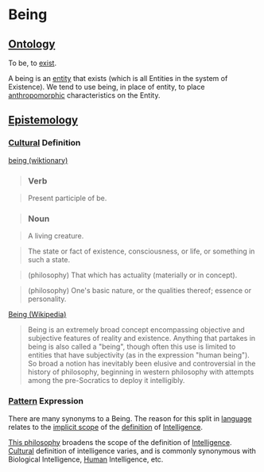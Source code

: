 # Being

## [Ontology](./ontology.md)

To be, to [exist](./exist.md).

A being is an [entity](./entity.md) that exists (which is all Entities in the system of Existence). We tend to use being, in place of entity, to place [anthropomorphic](./anthropomorphism.md) characteristics on the Entity.

## [Epistemology](./epistemology.md)

### [Cultural](./culture.md) Definition

<a href="http://en.wiktionary.org/wiki/being" target="_blank">being (wiktionary)</a>

> ### Verb

> Present participle of be.

> ### Noun

> A living creature.

> The state or fact of existence, consciousness, or life, or something in such a state.

> (philosophy) That which has actuality (materially or in concept).

> (philosophy) One's basic nature, or the qualities thereof; essence or personality.

<a href="https://en.wikipedia.org/wiki/Being" target="_blank">Being (Wikipedia)</a>

> Being is an extremely broad concept encompassing objective and subjective features of reality and existence. Anything that partakes in being is also called a "being", though often this use is limited to entities that have subjectivity (as in the expression "human being"). So broad a notion has inevitably been elusive and controversial in the history of philosophy, beginning in western philosophy with attempts among the pre-Socratics to deploy it intelligibly.

### [Pattern](./pattern.md) Expression

There are many synonyms to a Being. The reason for this split in [language](./language.md) relates to the [implicit scope](./implicit-scope.md) of the [definition](./definition.md) of [Intelligence](./intelligence.md).

[This philosophy](./this-philosophy.md) broadens the scope of the definition of [Intelligence](./intelligence.md). [Cultural](./culture.md) definition of intelligence varies, and is commonly synonymous with Biological Intelligence, [Human](./human.md) Intelligence, etc.
